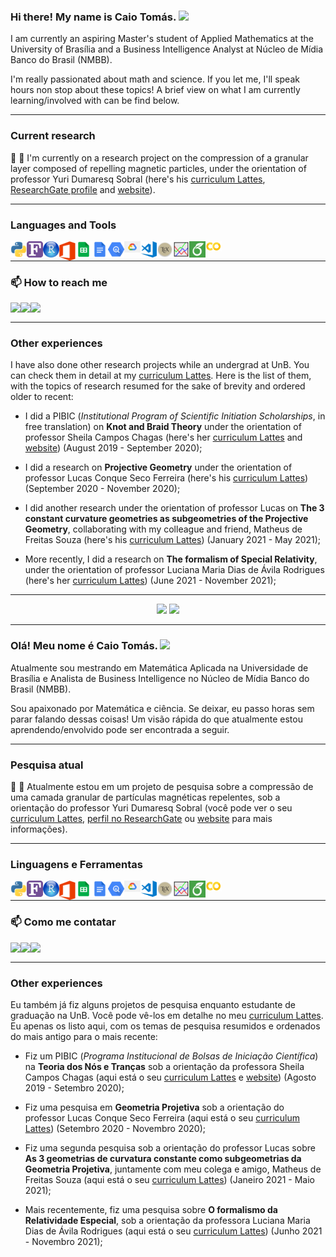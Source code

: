 ### Hi there! My name is Caio Tomás. <img src="https://raw.githubusercontent.com/MartinHeinz/MartinHeinz/master/wave.gif" width="30px">

I am currently an aspiring Master's student of Applied Mathematics at the University of Brasília and a Business Intelligence Analyst at Núcleo de Mídia Banco do Brasil (NMBB). 

I'm really passionated about math and science. If you let me, I'll speak hours non stop about these topics! A brief view on what I am currently learning/involved with can be find below.

---

### Current research

🔭 :magnet: I'm currently on a research project on the compression of a granular layer composed of repelling magnetic particles, under the orientation of professor Yuri Dumaresq Sobral (here's his [curriculum Lattes](http://lattes.cnpq.br/2148849606092346), [ResearchGate profile](https://www.researchgate.net/profile/Yuri-Sobral) and [website](http://yuri.mat.unb.br/)).

<!-- - :computer: I’m currently working on <img align="center" src="https://img.shields.io/badge/Python-239120?style=for-the-badge&logo=Python&logoColor=white"> <img align="center" src="https://img.shields.io/badge/R-02569B?style=for-the-badge&logo=R&logoColor=white"> <img align="center" src="https://img.shields.io/badge/TeX-02569B?style=for-the-badge&logo=LaTeX&logoColor=yellow"> <img align="center" src="https://img.shields.io/badge/Fortran-F7DF1E?style=for-the-badge&logo=fortran90&logoColor=black"> -->

<!-- - 🌱 I’m currently learning <img align="center" src="https://img.shields.io/badge/Python-239120?style=for-the-badge&logo=Python&logoColor=white"> <img align="center" src="https://img.shields.io/badge/R-02569B?style=for-the-badge&logo=R&logoColor=white"> <img align="center" src="https://img.shields.io/badge/TeX-02569B?style=for-the-badge&logo=LaTeX&logoColor=yellow"> <img align="center" src="https://img.shields.io/badge/Fortran-F7DF1E?style=for-the-badge&logo=fortran90&logoColor=black">  -->
<!-- <img align="center" src="https://img.shields.io/badge/Julia-238020?style=for-the-badge&logo=julia&logoColor=red"> -->

<!-- - 🤝🏼  I’m looking to collaborate on anything that involves at least a little bit of math -->

<!-- - 💬 Ask me about anything! -->

----

### Languages and Tools

<img align="left" alt="Python" width="26px" src="python.png" />
<img align="left" alt="Fortran" width="26px" src="fortran.png" />
<img align="left" alt="R | RStudio" width="26px" src="rstudio.png" />
<!-- <img align="left" alt="Excel" width="26px" src="excel.png" /> -->
<img align="left" alt="Microsoft Office" width="26px" src="moffice.png" />
<img align="left" alt="Google Sheets" width="26px" src="sheets.png" />
<img align="left" alt="Google Docs" width="26px" src="docs.png" />
<img align="left" alt="Google BigQuery" width="26px" src="gbq.png" />
<img align="left" alt="Google Cloud Platform" width="26px" src="gcp.png" />
<img align="left" alt="Visual Studio Code" width="26px" src="visual-studio-code.png" />
<img align="left" alt="LaTeX" width="26px" src="latex.png" />
<img align="left" alt="Gnuplot" width="26px" src="gnuplot.png" />
<img align="left" alt="Overleaf" width="26px" src="overleaf.png" />
<img align="left" alt="Google Colab" width="26px" src="colab.png" />

</br>

----

### 📫 How to reach me 

<a href="https://www.linkedin.com/in/caiotomas/?locale=en_US" target="_blank"><img align="left" src="https://img.shields.io/badge/-LinkedIn-%230077B5?style=for-the-badge&logo=linkedin&logoColor=white" target="_blank"></a> 
<a href = "mailto:caotomas6@gmail.com"><img align="left" src="https://img.shields.io/badge/Gmail-D14836?style=for-the-badge&logo=gmail&logoColor=white" target="_blank"></a> <a href = "https://t.me/caiotp"><img align="left" src="https://img.shields.io/badge/Telegram-2CA5E0?style=for-the-badge&logo=telegram&logoColor=white" target="_blank"></a>

</br>

----

### Other experiences

I have also done other research projects while an undergrad at UnB. You can check them in detail at my [curriculum Lattes](http://lattes.cnpq.br/3803046005556999). Here is the list of them, with the topics of research resumed for the sake of brevity and ordered older to recent:

  - I did a PIBIC (*Institutional Program of Scientific Initiation Scholarships*, in free translation) on **Knot and Braid Theory** under the orientation of professor Sheila Campos Chagas (here's her [curriculum Lattes](http://lattes.cnpq.br/3851790594023130) and [website](https://www.mat.unb.br/~sheila/)) (August 2019 - September 2020);
  
  - I did a research on **Projective Geometry** under the orientation of professor Lucas Conque Seco Ferreira (here's his [curriculum Lattes](http://lattes.cnpq.br/9312332483222873)) (September 2020 - November 2020);
  
  - I did another research under the orientation of professor Lucas on **The 3 constant curvature geometries as subgeometries of the Projective Geometry**, collaborating with my colleague and friend, Matheus de Freitas Souza (here's his [curriculum Lattes](http://lattes.cnpq.br/1097350416973041)) (January 2021 - May 2021);
  
  - More recently, I did a research on **The formalism of Special Relativity**, under the orientation of professor Luciana Maria Dias de Ávila Rodrigues (here's her [curriculum Lattes](http://lattes.cnpq.br/6564647402919278)) (June 2021 - November 2021);

------------------------------------------------------

<div align="center">
  <img height="180em" src="https://github-readme-stats.vercel.app/api?username=Caiotomas&show_icons=true&theme=highcontrast&include_all_commits=true"/>
  <img height="180em" src="https://github-readme-stats.vercel.app/api/top-langs/?username=CaioTomas&layout=compact&langs_count7&theme=highcontrast"/>
</div>

------------------------------------------------------

### Olá! Meu nome é Caio Tomás. <img src="https://raw.githubusercontent.com/MartinHeinz/MartinHeinz/master/wave.gif" width="30px">

Atualmente sou mestrando em Matemática Aplicada na Universidade de Brasília e Analista de Business Intelligence no Núcleo de Mídia Banco do Brasil (NMBB).

Sou apaixonado por Matemática e ciência. Se deixar, eu passo horas sem parar falando dessas coisas! Um visão rápida do que atualmente estou aprendendo/envolvido pode ser encontrada a seguir.

---

### Pesquisa atual

🔭 :magnet: Atualmente estou em um projeto de pesquisa sobre a compressão de uma camada granular de partículas magnéticas repelentes, sob a orientação do professor Yuri Dumaresq Sobral (você pode ver o seu [curriculum Lattes](http://lattes.cnpq.br/2148849606092346), [perfil no ResearchGate](https://www.researchgate.net/profile/Yuri-Sobral) ou [website](http://yuri.mat.unb.br/) para mais informações).

---

### Linguagens e Ferramentas

<img align="left" alt="Python" width="26px" src="python.png" />
<img align="left" alt="Fortran" width="26px" src="fortran.png" />
<img align="left" alt="R | RStudio" width="26px" src="rstudio.png" />
<!-- <img align="left" alt="Excel" width="26px" src="excel.png" /> -->
<img align="left" alt="Microsoft Office" width="26px" src="moffice.png" />
<img align="left" alt="Google Sheets" width="26px" src="sheets.png" />
<img align="left" alt="Google Docs" width="26px" src="docs.png" />
<img align="left" alt="Google BigQuery" width="26px" src="gbq.png" />
<img align="left" alt="Google Cloud Platform" width="26px" src="gcp.png" />
<img align="left" alt="Visual Studio Code" width="26px" src="visual-studio-code.png" />
<img align="left" alt="LaTeX" width="26px" src="latex.png" />
<img align="left" alt="Gnuplot" width="26px" src="gnuplot.png" />
<img align="left" alt="Overleaf" width="26px" src="overleaf.png" />
<img align="left" alt="Google Colab" width="26px" src="colab.png" />

</br>

----
<!-- 
:computer: Trabalho com <img align="center" src="https://img.shields.io/badge/Python-239120?style=for-the-badge&logo=Python&logoColor=white"> <img align="center" src="https://img.shields.io/badge/R-02569B?style=for-the-badge&logo=R&logoColor=white"> <img align="center" src="https://img.shields.io/badge/TeX-02569B?style=for-the-badge&logo=LaTeX&logoColor=yellow"> <img align="center" src="https://img.shields.io/badge/Fortran-F7DF1E?style=for-the-badge&logo=fortran90&logoColor=black"> -->

<!-- - 🌱 Estou aprendendo <img align="center" src="https://img.shields.io/badge/Python-239120?style=for-the-badge&logo=Python&logoColor=white"> <img align="center" src="https://img.shields.io/badge/R-02569B?style=for-the-badge&logo=R&logoColor=white"> <img align="center" src="https://img.shields.io/badge/TeX-02569B?style=for-the-badge&logo=LaTeX&logoColor=yellow"> <img align="center" src="https://img.shields.io/badge/Fortran-F7DF1E?style=for-the-badge&logo=fortran90&logoColor=black">  -->

<!-- <img align="center" src="https://img.shields.io/badge/Julia-238020?style=for-the-badge&logo=julia&logoColor=red"> -->

<!-- - 🤝🏼 Busco colaborar em tudo que envolva Matemática -->

<!-- - 💬 Me pergunte qualquer coisa! -->

### 📫 Como me contatar 

<a href="https://www.linkedin.com/in/caiotomas/?locale=en_US" target="_blank"><img align="left" src="https://img.shields.io/badge/-LinkedIn-%230077B5?style=for-the-badge&logo=linkedin&logoColor=white" target="_blank"></a> 
<a href = "mailto:caotomas6@gmail.com"><img align="left" src="https://img.shields.io/badge/Gmail-D14836?style=for-the-badge&logo=gmail&logoColor=white" target="_blank"></a> <a href = "https://t.me/caiotp"><img align="left" src="https://img.shields.io/badge/Telegram-2CA5E0?style=for-the-badge&logo=telegram&logoColor=white" target="_blank"></a>

</br>

----

### Other experiences

Eu também já fiz alguns projetos de pesquisa enquanto estudante de graduação na UnB. Você pode vê-los em detalhe no meu [curriculum Lattes](http://lattes.cnpq.br/3803046005556999). Eu apenas os listo aqui, com os temas de pesquisa resumidos e ordenados do mais antigo para o mais recente:

  - Fiz um PIBIC (*Programa Institucional de Bolsas de Iniciação Científica*) na **Teoria dos Nós e Tranças** sob a orientação da professora Sheila Campos Chagas (aqui está o seu [curriculum Lattes](http://lattes.cnpq.br/3851790594023130) e [website](https://www.mat.unb.br/~sheila/)) (Agosto 2019 - Setembro 2020);
  
  - Fiz uma pesquisa em **Geometria Projetiva** sob a orientação do professor Lucas Conque Seco Ferreira (aqui está o seu [curriculum Lattes](http://lattes.cnpq.br/9312332483222873)) (Setembro 2020 - Novembro 2020);
  
  - Fiz uma segunda pesquisa sob a orientação do professor Lucas sobre **As 3 geometrias de curvatura constante como subgeometrias da Geometria Projetiva**, juntamente com meu colega e amigo, Matheus de Freitas Souza (aqui está o seu [curriculum Lattes](http://lattes.cnpq.br/1097350416973041)) (Janeiro 2021 - Maio 2021);
  
  - Mais recentemente, fiz uma pesquisa sobre **O formalismo da Relatividade Especial**, sob a orientação da professora Luciana Maria Dias de Ávila Rodrigues (aqui está o seu [curriculum Lattes](http://lattes.cnpq.br/6564647402919278)) (Junho 2021 - Novembro 2021);
